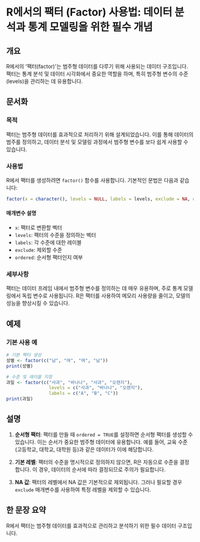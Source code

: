 <!--
Meta Description: # R에서의 팩터 (Factor) 사용법: 데이터 분석과 통계 모델링을 위한 필수 개념 ## 개요 R에서의 '팩터(factor)'는 범주형 데이터를 다루기 위해 사용되는 데이터 구조입니다. 팩터는 통계 분석 및 데이터 시각화에서 중요한 역할을 하며, 특히 범주형 변수의...
Meta Keywords: 범주형, factor, 데이터, levels, 팩터는
-->

# R에서의 팩터 (Factor) 사용법: 데이터 분석과 통계 모델링을 위한 필수 개념

## 개요
R에서의 '팩터(factor)'는 범주형 데이터를 다루기 위해 사용되는 데이터 구조입니다. 팩터는 통계 분석 및 데이터 시각화에서 중요한 역할을 하며, 특히 범주형 변수의 수준(levels)을 관리하는 데 유용합니다.

## 문서화

### 목적
팩터는 범주형 데이터를 효과적으로 처리하기 위해 설계되었습니다. 이를 통해 데이터의 범주를 정의하고, 데이터 분석 및 모델링 과정에서 범주형 변수를 보다 쉽게 사용할 수 있습니다.

### 사용법
R에서 팩터를 생성하려면 `factor()` 함수를 사용합니다. 기본적인 문법은 다음과 같습니다:

```R
factor(x = character(), levels = NULL, labels = levels, exclude = NA, ordered = FALSE, ...)
```

#### 매개변수 설명
- `x`: 팩터로 변환할 벡터
- `levels`: 팩터의 수준을 정의하는 벡터
- `labels`: 각 수준에 대한 레이블
- `exclude`: 제외할 수준
- `ordered`: 순서형 팩터인지 여부

### 세부사항
팩터는 데이터 프레임 내에서 범주형 변수를 정의하는 데 매우 유용하며, 주로 통계 모델링에서 독립 변수로 사용됩니다. R은 팩터를 사용하여 메모리 사용량을 줄이고, 모델의 성능을 향상시킬 수 있습니다. 

## 예제

### 기본 사용 예
```R
# 기본 팩터 생성
성별 <- factor(c("남", "여", "여", "남"))
print(성별)

# 수준 및 레이블 지정
과일 <- factor(c("사과", "바나나", "사과", "오렌지"), 
                levels = c("사과", "바나나", "오렌지"),
                labels = c("A", "B", "C"))
print(과일)
```

## 설명
1. **순서형 팩터**: 팩터를 만들 때 `ordered = TRUE`를 설정하면 순서형 팩터를 생성할 수 있습니다. 이는 순서가 중요한 범주형 데이터에 유용합니다. 예를 들어, 교육 수준(고등학교, 대학교, 대학원 등)과 같은 데이터가 이에 해당합니다.
   
2. **기본 레벨**: 팩터의 수준을 명시적으로 정의하지 않으면, R은 자동으로 수준을 결정합니다. 이 경우, 데이터의 순서에 따라 결정되므로 주의가 필요합니다.

3. **NA 값**: 팩터의 레벨에서 NA 값은 기본적으로 제외됩니다. 그러나 필요할 경우 `exclude` 매개변수를 사용하여 특정 레벨을 제외할 수 있습니다.

## 한 문장 요약
R에서 팩터는 범주형 데이터를 효과적으로 관리하고 분석하기 위한 필수 데이터 구조입니다.